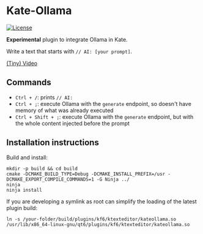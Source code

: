 # Kate-Ollama
[![License](https://img.shields.io/badge/License-GPL%20v3-blue.svg)](http://www.gnu.org/licenses/gpl-3.0)   

**Experimental** plugin to integrate Ollama in Kate.

Write a text that starts with `// AI: [your prompt]`.

[(Tiny) Video](https://github.com/user-attachments/assets/a26e3b90-9a32-4092-82be-bf874fbd7c4f)

## Commands

* `Ctrl + /`: prints `// AI: `
* `Ctrl + ;`: execute Ollama with the `generate` endpoint, so doesn't have memory of what was already executed
* `Ctrl + Shift + ;`: execute Ollama with the `generate` endpoint, but with the whole content injected before the prompt

## Installation instructions

Build and install:

```
mkdir -p build && cd build
cmake -DCMAKE_BUILD_TYPE=Debug -DCMAKE_INSTALL_PREFIX=/usr -DCMAKE_EXPORT_COMPILE_COMMANDS=1 -G Ninja ../
ninja
ninja install
```

If you are developing a symlink as root can simplify the loading of the latest plugin build:

```
ln -s /your-folder/build/plugins/kf6/ktexteditor/kateollama.so /usr/lib/x86_64-linux-gnu/qt6/plugins/kf6/ktexteditor/kateollama.so
```
